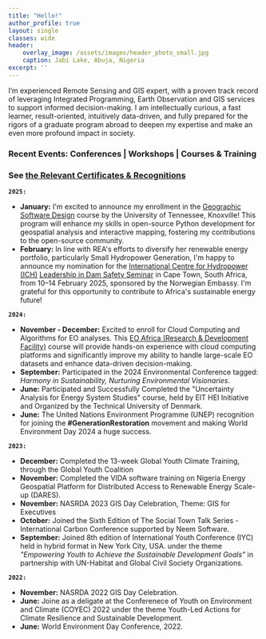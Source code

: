 ```yaml
---
title: "Hello!"
author_profile: true
layout: single
classes: wide
header:
    overlay_image: /assets/images/header_photo_small.jpg
    caption: Jabi Lake, Abuja, Nigeria 
excerpt: ''
---
```


I’m experienced Remote Sensing and GIS expert, with a proven track record of leveraging Integrated Programming, Earth Observation and GIS services to support informed decision-making. I am intellectually curious, a fast learner, result-oriented, intuitively data-driven, and fully prepared for the rigors of a graduate program abroad to deepen my expertise and make an even more profound impact in society.

### Recent Events: Conferences | Workshops | Courses & Training
### See [the Relevant Certificates & Recognitions](https://drive.google.com/file/d/1RHp71xfsW_uHDJtACXqliOICnyUUf80X/view?usp=sharing)


 **`2025:`**

* **January:** I'm excited to announce my enrollment in the [Geographic Software Design](https://geog-510.gishub.org/) course by the University of Tennessee, Knoxville! This program will enhance my skills in open-source Python development for geospatial analysis and interactive mapping, fostering my contributions to the open-source community.
* **February:** In line with REA's efforts to diversify her renewable energy portfolio, particularly Small Hydropower Generation, I'm happy to announce my nomination for the [International Centre for Hydropower (ICH)](https://ich.no/) [Leadership in Dam Safety Seminar](https://drive.google.com/file/d/1BqrJ9TK-PV12YWvH1RAN6U6giX5gW4nT/view?usp=sharing) in Cape Town, South Africa, from 10–14 February 2025, sponsored by the Norwegian Embassy. I'm grateful for this opportunity to contribute to Africa's sustainable energy future!

 **`2024:`**

* **November - December:** Excited to enroll for Cloud Computing and Algorithms for EO analyses. This [EO Africa (Research & Development Facility)](https://www.eoafrica-rd.org/) course will provide hands-on experience with cloud computing platforms and significantly improve my ability to handle large-scale EO datasets and enhance data-driven decision-making.
* **September:** Participated in the 2024 Environmental Conference tagged: *Harmony in Sustainability, Nurturing Environmental Visionaries*.
* **June:** Participated and Successfully Completed the "Uncertainty Analysis for Energy System Studies" course, held by EIT HEI Initiative and Organized by the Technical University of Denmark.
* **June:** The United Nations Environment Programme (UNEP) recognition for joining the **#GenerationRestoration** movement and making World Environment Day 2024 a huge success.

**`2023:`**

* **December:** Completed the 13-week Global Youth Climate Training, through the Global Youth Coalition
* **November:** Completed the VIDA software training on Nigeria Energy Geospatial Platform for Distributed Access to Renewable Energy Scale-up (DARES).
* **November:** NASRDA 2023 GIS Day Celebration, Theme: GIS for Executives
* **October:** Joined the Sixth Edition of The Social Town Talk Series - International Carbon Conference supported by Neem Software.
* **September:** Joined 8th edition of International Youth Conference (IYC) held in hybrid format in New York City, USA. under the theme *"Empowering Youth to Achieve the Sustainable Development Goals"* in partnership with UN-Habitat and Global Civil Society Organizations.

**`2022:`**

* **November:** NASRDA 2022 GIS Day Celebration.
* **June:** Joine as a deligate at the Conferenece of Youth on Environment and Climate (COYEC) 2022 under the theme Youth-Led Actions for Climate Resilience and Sustainable Development.
* **June:** World Environment Day Conference, 2022.



<!-- * **Januray 2024:** Our OpenET benchmark paper, where I'm a co-author, is published at [Nature Water](https://www.nature.com/articles/s44221-023-00181-7), offering rigorous assesmsnet of satellite-derived evapotranspiration for resources management.
* **December 2023:** For the second year in a row, hosted our innovative session on "Emerging Machine Learning Approaches for Process Understanding in Ecosystem Sciences" at AGU.
* **December 2023:** Presented our CEDAR-GPP dataset at the AGU, offering vital spatiotemporal estimates of GPP that incorporates the CO2 fertilization effect.
* **October 2023:** Our preprint, “CEDAR-GPP: Spatiotemporally Upscaled Estimates of Gross Primary Productivity Incorporating CO2 Fertilization,” is now under discussion at _[Earth System Science Data](https://essd.copernicus.org/preprints/essd-2023-337/)_.
* **September 2023:** Excited to announce our preprint, “Using Automated Machine Learning for the Upscaling of Gross Primary Productivity,” is currently under discussion at _[Biogeosciences](https://bg.copernicus.org/preprints/bg-2023-141/)_.
* **August 2023:** Presented our recent findings on atmospheric CO2 impacts on global photosynthesis at the _ESA Annual Meeting_ in Portland, Oregon.
* **July 2023:** Delivered a presentation on our work and perspectives on high-resolution satellite LAI data products at _IGARSS 2023_ in Pasadena, CA.
* **June 2023:** A team of master's students under my guidance presented our collaborative work, _"Upscaling Global Hourly GPP with Temporal Fusion Transformer,"_ at the CVPR MultiEarth 2023 Workshop. [paper](link) -->
